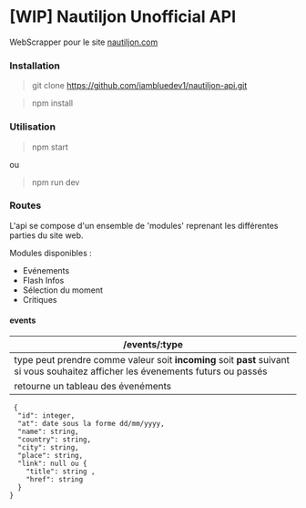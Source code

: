 # [WIP] Nautiljon Unofficial API

WebScrapper pour le site [nautiljon.com](https://www.nautiljon.com/)

### Installation
> git clone https://github.com/iambluedev1/nautiljon-api.git

> npm install

### Utilisation
> npm start

ou

> npm run dev

### Routes

L'api se compose d'un ensemble de 'modules' reprenant les différentes parties du site web. 

Modules disponibles :
- Evénements
- Flash Infos
- Sélection du moment 
- Critiques

#### events

|  /events/:type  |
| ------------ |
|   type peut prendre comme valeur soit **incoming** soit **past** suivant si vous souhaitez afficher les évenements futurs ou passés |
| retourne un tableau des évenéments |
     {
      "id": integer,
      "at": date sous la forme dd/mm/yyyy,
      "name": string,
      "country": string,
      "city": string,
      "place": string,
      "link": null ou {
        "title": string ,
        "href": string
      }
    }




